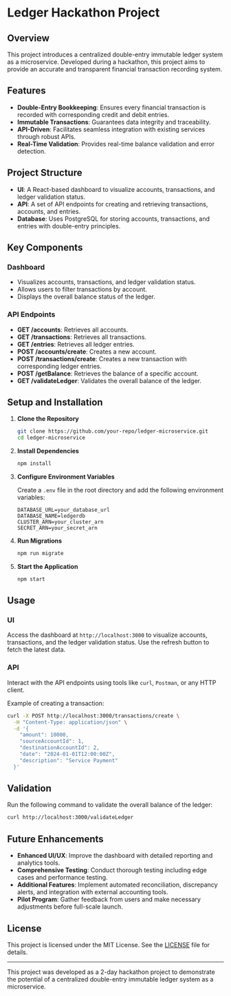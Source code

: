 # Ledger Hackathon Project

## Overview

This project introduces a centralized double-entry immutable ledger system as a microservice. Developed during a hackathon, this project aims to provide an accurate and transparent financial transaction recording system.

## Features

- **Double-Entry Bookkeeping**: Ensures every financial transaction is recorded with corresponding credit and debit entries.
- **Immutable Transactions**: Guarantees data integrity and traceability.
- **API-Driven**: Facilitates seamless integration with existing services through robust APIs.
- **Real-Time Validation**: Provides real-time balance validation and error detection.

## Project Structure

- **UI**: A React-based dashboard to visualize accounts, transactions, and ledger validation status.
- **API**: A set of API endpoints for creating and retrieving transactions, accounts, and entries.
- **Database**: Uses PostgreSQL for storing accounts, transactions, and entries with double-entry principles.

## Key Components

### Dashboard

- Visualizes accounts, transactions, and ledger validation status.
- Allows users to filter transactions by account.
- Displays the overall balance status of the ledger.

### API Endpoints

- **GET /accounts**: Retrieves all accounts.
- **GET /transactions**: Retrieves all transactions.
- **GET /entries**: Retrieves all ledger entries.
- **POST /accounts/create**: Creates a new account.
- **POST /transactions/create**: Creates a new transaction with corresponding ledger entries.
- **POST /getBalance**: Retrieves the balance of a specific account.
- **GET /validateLedger**: Validates the overall balance of the ledger.

## Setup and Installation

1. **Clone the Repository**

   ```bash
   git clone https://github.com/your-repo/ledger-microservice.git
   cd ledger-microservice
   ```

2. **Install Dependencies**

   ```bash
   npm install
   ```

3. **Configure Environment Variables**

   Create a `.env` file in the root directory and add the following environment variables:

   ```env
   DATABASE_URL=your_database_url
   DATABASE_NAME=ledgerdb
   CLUSTER_ARN=your_cluster_arn
   SECRET_ARN=your_secret_arn
   ```

4. **Run Migrations**

   ```bash
   npm run migrate
   ```

5. **Start the Application**

   ```bash
   npm start
   ```

## Usage

### UI

Access the dashboard at `http://localhost:3000` to visualize accounts, transactions, and the ledger validation status. Use the refresh button to fetch the latest data.

### API

Interact with the API endpoints using tools like `curl`, `Postman`, or any HTTP client.

Example of creating a transaction:

```bash
curl -X POST http://localhost:3000/transactions/create \
  -H "Content-Type: application/json" \
  -d '{
    "amount": 10000,
    "sourceAccountId": 1,
    "destinationAccountId": 2,
    "date": "2024-01-01T12:00:00Z",
    "description": "Service Payment"
  }'
```

## Validation

Run the following command to validate the overall balance of the ledger:

```bash
curl http://localhost:3000/validateLedger
```

## Future Enhancements

- **Enhanced UI/UX**: Improve the dashboard with detailed reporting and analytics tools.
- **Comprehensive Testing**: Conduct thorough testing including edge cases and performance testing.
- **Additional Features**: Implement automated reconciliation, discrepancy alerts, and integration with external accounting tools.
- **Pilot Program**: Gather feedback from users and make necessary adjustments before full-scale launch.

## License

This project is licensed under the MIT License. See the [LICENSE](LICENSE) file for details.

---

This project was developed as a 2-day hackathon project to demonstrate the potential of a centralized double-entry immutable ledger system as a microservice.
